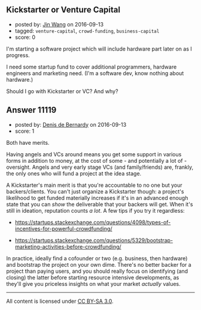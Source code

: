 ## Kickstarter or Venture Capital

- posted by: [Jin Wang](https://stackexchange.com/users/1770543/jin-wang) on 2016-09-13
- tagged: `venture-capital`, `crowd-funding`, `business-capital`
- score: 0

I'm starting a software project which will include hardware part later on as I progress.

I need some startup fund to cover additional programmers, hardware engineers and marketing need. (I'm a software dev, know nothing about hardware.)

Should I go with Kickstarter or VC? And why?


## Answer 11119

- posted by: [Denis de Bernardy](https://stackexchange.com/users/182468/denis-de-bernardy) on 2016-09-13
- score: 1

Both have merits.

Having angels and VCs around means you get some support in various forms in addition to money, at the cost of some - and potentially a lot of - oversight. Angels and very early stage VCs (and family/friends) are, frankly, the only ones who will fund a project at the idea stage. 

A Kickstarter's main merit is that you're accountable to no one but your backers/clients. You can't just organize a Kickstarter though: a project's likelihood to get funded materially increases if it's in an advanced enough state that you can _show_ the deliverable that your backers will get. When it's still in ideation, reputation counts _a lot_. A few tips if you try it regardless:

* https://startups.stackexchange.com/questions/4098/types-of-incentives-for-powerful-crowdfunding/

* https://startups.stackexchange.com/questions/5329/bootstrap-marketing-activities-before-crowdfunding/

In practice, ideally find a cofounder or two (e.g. business, then hardware) and bootstrap the project on your own dime. There's no better backer for a project than paying users, and you should really focus on identifying (and closing) the latter before starting resource intensive developments, as they'll give you priceless insights on what your market _actually_ values.



---

All content is licensed under [CC BY-SA 3.0](https://creativecommons.org/licenses/by-sa/3.0/).
